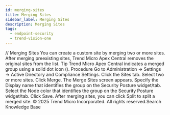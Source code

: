 ```yaml
---
id: merging-sites
title: Merging Sites
sidebar_label: Merging Sites
description: Merging Sites
tags:
  - endpoint-security
  - trend-vision-one
---
```


/*<![CDATA[*/ $('#title').html($('meta[name=map-description]').attr('content')); /*]]>*/ Merging Sites You can create a custom site by merging two or more sites. After merging preexisting sites, Trend Micro Apex Central removes the original sites from the list. Tip Trend Micro Apex Central indicates a merged group using a solid dot icon (). Procedure Go to Administration → Settings → Active Directory and Compliance Settings. Click the Sites tab. Select two or more sites. Click Merge. The Merge Sites screen appears. Specify the Display name that identifies the group on the Security Posture widget/tab. Select the Node color that identifies the group on the Security Posture widget/tab. Click Save. After merging sites, you can click Split to split a merged site. © 2025 Trend Micro Incorporated. All rights reserved.Search Knowledge Base